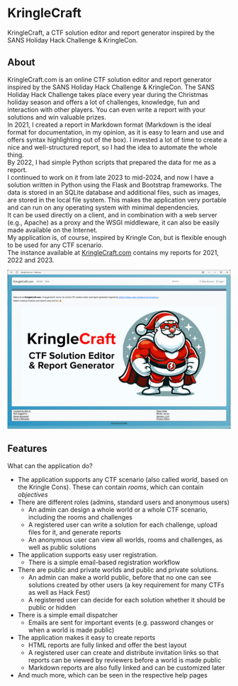 # KringleCraft
KringleCraft, a CTF solution editor and report generator inspired by the SANS Holiday Hack Challenge & KringleCon.

## About

KringleCraft.com is an online CTF solution editor and report generator inspired by the SANS Holiday Hack Challenge & KringleCon. 
The SANS Holiday Hack Challenge takes place every year during the Christmas holiday season and offers a lot of challenges, knowledge, fun and interaction with other players.
You can even write a report with your solutions and win valuable prizes.  
In 2021, I created a report in Markdown format (Markdown is the ideal format for documentation, in my opinion, as it is easy to learn and use and offers syntax highlighting out of the box).
I invested a lot of time to create a nice and well-structured report, so I had the idea to automate the whole thing.   
By 2022, I had simple Python scripts that prepared the data for me as a report.  
I continued to work on it from late 2023 to mid-2024, and now I have a solution written in Python using the Flask and Bootstrap frameworks. 
The data is stored in an SQLite database and additional files, such as images, are stored in the local file system. 
This makes the application very portable and can run on any operating system with minimal dependencies.  
It can be used directly on a client, and in combination with a web server (e.g., Apache) as a proxy and the WSGI middleware, it can also be easily made available on the Internet.  
My application is, of course, inspired by Kringle Con, but is flexible enough to be used for any CTF scenario.   
The instance available at [KringleCraft.com](https://www.kringlecraft.com) contains my reports for 2021, 2022 and 2023.

![Index](./docs/img/index.jpg)

## Features

What can the application do?

- The application supports any CTF scenario (also called *world*, based on the Kringle Cons). These can contain *rooms*, which can contain *objectives*
- There are different roles (admins, standard users and anonymous users)
    - An admin can design a whole world or a whole CTF scenario, including the rooms and challenges
    - A registered user can write a solution for each challenge, upload files for it, and generate reports
    - An anonymous user can view all worlds, rooms and challenges, as well as public solutions
- The application supports easy user registration.
    - There is a simple email-based registration workflow
- There are public and private worlds and public and private solutions.
    - An admin can make a world public, before that no one can see solutions created by other users (a key requirement for many CTFs as well as Hack Fest)
    - A registered user can decide for each solution whether it should be public or hidden
- There is a simple email dispatcher
    - Emails are sent for important events (e.g. password changes or when a world is made public)
- The application makes it easy to create reports
    - HTML reports are fully linked and offer the best layout
    - A registered user can create and distribute invitation links so that reports can be viewed by reviewers before a world is made public
    - Markdown reports are also fully linked and can be customized later
- And much more, which can be seen in the respective help pages
